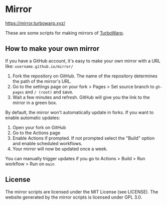 # Mirror

https://mirror.turbowarp.xyz/

These are some scripts for making mirrors of [TurboWarp](https://turbowarp.org/).

## How to make your own mirror

If you have a GitHub account, it's easy to make your own mirror with a URL like: `username.github.io/mirror/`

1. Fork the repository on GitHub. The name of the repository determines the path of the mirror's URL.
2. Go to the settings page on your fork > Pages > Set source branch to `gh-pages` and `/ (root)` and save.
3. Wait a few minutes and refresh. GitHub will give you the link to the mirror in a green box.

By default, the mirror won't automatically update in forks. If you want to enable automatic updates:

1. Open your fork on GitHub
2. Go to the Actions page
3. Enable Actions if prompted. If not prompted select the "Build" option and enable scheduled workflows.
4. Your mirror will now be updated once a week.

You can manually trigger updates if you go to Actions > Build > Run workflow > Run on `main`

## License

The mirror scripts are licensed under the MIT License (see LICENSE). The website generated by the mirror scripts is licensed under GPL 3.0.
